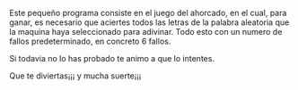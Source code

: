 Este pequeño programa consiste en el juego del ahorcado, en el cual, para ganar,
es necesario que aciertes todos las letras de la palabra aleatoria que la maquina haya seleccionado para adivinar.
Todo esto con un numero de fallos predeterminado, en concreto 6 fallos.

Si todavia no lo has probado te animo a que lo intentes.

Que te diviertas¡¡¡ y mucha suerte¡¡¡
